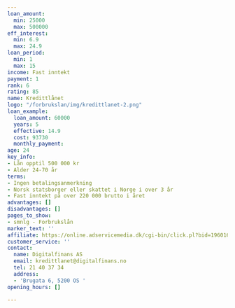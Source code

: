 ```yaml
---
loan_amount:
  min: 25000
  max: 500000
eff_interest:
  min: 6.9
  max: 24.9
loan_period:
  min: 1
  max: 15
income: Fast inntekt
payment: 1
rank: 6
rating: 85
name: Kredittlånet
logo: "/forbrukslan/img/kredittlanet-2.png"
loan_example:
  loan_amount: 60000
  years: 5
  effective: 14.9
  cost: 93730
  monthly_payment: 
age: 24
key_info:
- Lån opptil 500 000 kr
- Alder 24-70 år
terms:
- Ingen betalingsanmerkning
- Norsk statsborger eller skattet i Norge i over 3 år
- Fast inntekt på over 220 000 brutto i året
advantages: []
disadvantages: []
pages_to_show:
- smnlg - Forbrukslån
marker_text: ''
affiliate: https://online.adservicemedia.dk/cgi-bin/click.pl?bid=1960167&media_id=89834
customer_service: ''
contact:
  name: Digitalfinans AS
  email: kredittlanet@digitalfinans.no
  tel: 21 40 37 34
  address:
  - 'Brugata 6, 5200 OS '
opening_hours: []

---
```

